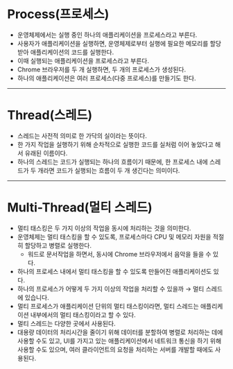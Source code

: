 # Process(프로세스)

- 운영체제에서는 실행 중인 하나의 애플리케이션을 프로세스라고 부른다.
- 사용자가 애플리케이션을 실행하면, 운영체제로부터 실행에 필요한 메모리를 할당받아 애플리케이션의 코드를 실행한다.
- 이때 실행되는 애플리케이션을 프로세스라고 부른다.
- Chrome 브라우저를 두 개 실행하면, 두 개의 프로세스가 생성된다.
- 하나의 애플리케이션은 여러 프로세스(다중 프로세스)를 만들기도 한다.

------

# Thread(스레드)

- 스레드는 사전적 의미로 한 가닥의 실이라는 뜻이다.
- 한 가지 작업을 실행하기 위해 순차적으로 실행한 코드를 실처럼 이어 놓았다고 해서 유래된 이름이다.
- 하나의 스레드는 코드가 실행되는 하나의 흐름이기 때문에, 한 프로세스 내에 스레드가 두 개라면 코드가 실행되는 흐름이 두 개 생긴다는 의미이다.

------

# Multi-Thread(멀티 스레드)

- 멀티 태스킹은 두 가지 이상의 작업을 동시에 처리하는 것을 의미한다.
- 운영체제는 멀티 태스킹을 할 수 있도록, 프로세스마다 CPU 및 메모리 자원을 적절히 할당하고 병렬로 실행한다.
  - 워드로 문서작업을 하면서, 동시에 Chrome 브라우저에서 음악을 들을 수 있다.
- 하나의 프로세스 내에서 멀티 태스킹을 할 수 있도록 만들어진 애플리케이션도 있다.
- 하나의 프로세스가 어떻게 두 가지 이상의 작업을 처리할 수 있을까 → 멀티 스레드에 있습니다.
- 멀티 프로세스가 애플리케이션 단위의 멀티 태스킹이라면, 멀티 스레드는 애플리케이션 내부에서의 멀티 태스킹이라고 할 수 있다.
- 멀티 스레드는 다양한 곳에서 사용된다.
- 대용량 데이터의 처리시간을 줄이기 위해 데이터를 분할하여 병렬로 처리하는 데에 사용할 수도 있고, UI를 가지고 있는 애플리케이션에서 네트워크 통신을 하기 위해 사용할 수도 있으며, 여러 클라이언트의 요청을 처리하는 서버를 개발할 때에도 사용된다.